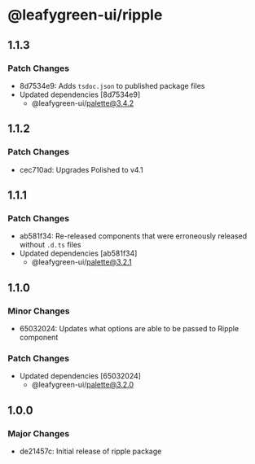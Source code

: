 # @leafygreen-ui/ripple

## 1.1.3

### Patch Changes

- 8d7534e9: Adds `tsdoc.json` to published package files
- Updated dependencies [8d7534e9]
  - @leafygreen-ui/palette@3.4.2

## 1.1.2

### Patch Changes

- cec710ad: Upgrades Polished to v4.1

## 1.1.1

### Patch Changes

- ab581f34: Re-released components that were erroneously released without `.d.ts` files
- Updated dependencies [ab581f34]
  - @leafygreen-ui/palette@3.2.1

## 1.1.0

### Minor Changes

- 65032024: Updates what options are able to be passed to Ripple component

### Patch Changes

- Updated dependencies [65032024]
  - @leafygreen-ui/palette@3.2.0

## 1.0.0

### Major Changes

- de21457c: Initial release of ripple package

